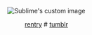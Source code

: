 
<p align="center">
  <img src="https://i.postimg.cc/BbfXTfDv/amq03s-ezgif-com-resize.gif" alt="Sublime's custom image"/>
</p>
<p align="center">
<a href="url">rentry</a> # <a href="url">tumblr</a>
</p>
